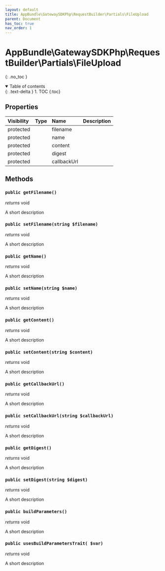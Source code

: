 ```yaml
---
layout: default
title: AppBundle\GatewaySDKPhp\RequestBuilder\Partials\FileUpload
parent: Document
has_toc: true
nav_order: 1
---
```


# AppBundle\GatewaySDKPhp\RequestBuilder\Partials\FileUpload
{: .no_toc }

<details open markdown="block">
  <summary>
    Table of contents
  </summary>
  {: .text-delta }
1. TOC
{:toc}
</details>

## Properties

| Visibility | Type | Name | Description |
| :--- | :--- | :--- | :--- |
| protected |  | filename |  |
| protected |  | name |  |
| protected |  | content |  |
| protected |  | digest |  |
| protected |  | callbackUrl |  |


## Methods

### `public getFilename()`

*returns* void

A short description

### `public setFilename(string $filename)`

*returns* void

A short description

### `public getName()`

*returns* void

A short description

### `public setName(string $name)`

*returns* void

A short description

### `public getContent()`

*returns* void

A short description

### `public setContent(string $content)`

*returns* void

A short description

### `public getCallbackUrl()`

*returns* void

A short description

### `public setCallbackUrl(string $callbackUrl)`

*returns* void

A short description

### `public getDigest()`

*returns* void

A short description

### `public setDigest(string $digest)`

*returns* void

A short description

### `public buildParameters()`

*returns* void

A short description

### `public usesBuildParametersTrait( $var)`

*returns* void

A short description

